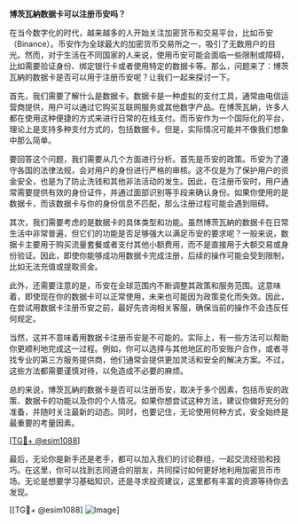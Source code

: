 **博茨瓦納数据卡可以注册币安吗？**

在当今数字化的时代，越来越多的人开始关注加密货币和交易平台，比如币安（Binance）。币安作为全球最大的加密货币交易所之一，吸引了无数用户的目光。然而，对于生活在不同国家的人来说，使用币安可能会面临一些限制或障碍，比如需要验证身份、绑定银行卡或者使用特定的数据卡等。那么，问题来了：博茨瓦納的数据卡是否可以用于注册币安呢？让我们一起来探讨一下。

首先，我们需要了解什么是数据卡。数据卡是一种虚拟的支付工具，通常由电信运营商提供，用户可以通过它购买互联网服务或其他数字产品。在博茨瓦納，许多人都在使用这种便捷的方式来进行日常的在线支付。而币安作为一个国际化的平台，理论上是支持多种支付方式的，包括数据卡。但是，实际情况可能并不像我们想象中那么简单。

要回答这个问题，我们需要从几个方面进行分析。首先是币安的政策。币安为了遵守各国的法律法规，会对用户的身份进行严格的审核。这不仅是为了保护用户的资金安全，也是为了防止洗钱和其他非法活动的发生。因此，在注册币安时，用户通常需要提供有效的身份证件，并通过面部识别等手段来确认身份。如果你使用的是数据卡，而该数据卡与你的身份信息不匹配，那么注册过程可能会遇到阻碍。

其次，我们需要考虑的是数据卡的具体类型和功能。虽然博茨瓦納的数据卡在日常生活中非常普遍，但它们的功能是否足够强大以满足币安的要求呢？一般来说，数据卡主要用于购买流量套餐或者支付其他小额费用，而不是直接用于大额交易或身份验证。因此，即使你能够成功用数据卡完成注册，后续的操作可能会受到限制，比如无法充值或提取资金。

此外，还需要注意的是，币安在全球范围内不断调整其政策和服务范围。这意味着，即使现在你的数据卡可以正常使用，未来也可能因为政策变化而失效。因此，在尝试用数据卡注册币安之前，最好先咨询相关客服，确保当前的操作不会违反任何规定。

当然，这并不意味着用数据卡注册币安是不可能的。实际上，有一些方法可以帮助你更顺利地完成这一过程。例如，你可以选择与其他地区的币安账户合作，或者寻找专业的第三方服务提供商，他们通常会提供更加灵活和安全的解决方案。不过，这些方法都需要谨慎对待，以免造成不必要的麻烦。

总的来说，博茨瓦納的数据卡是否可以注册币安，取决于多个因素，包括币安的政策、数据卡的功能以及你的个人情况。如果你想尝试这种方法，建议你做好充分的准备，并随时关注最新的动态。同时，也要记住，无论使用何种方式，安全始终是最重要的考量因素。

[[TG💪+ @esim1088](https://t.me/s/esim1088)]

最后，无论你是新手还是老手，都可以加入我们的讨论群组，一起交流经验和技巧。在这里，你可以找到志同道合的朋友，共同探讨如何更好地利用加密货币市场。无论是想要学习基础知识，还是寻求投资建议，这里都有丰富的资源等待你去发现。

[[TG💪+ @esim1088] ![Image](https://i.postimg.cc/4NQfJmqS/Snipaste-2025-05-13-00-14-12.png)]